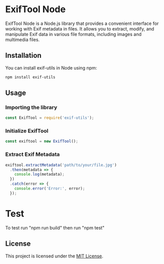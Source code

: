 
# ExifTool Node

ExifTool Node is a Node.js library that provides a convenient interface for working with Exif metadata in files. It allows you to extract, modify, and manipulate Exif data in various file formats, including images and multimedia files.

## Installation

You can install exif-utils in Node using npm:

```bash
npm install exif-utils
```

## Usage

### Importing the library

```javascript
const ExifTool = require('exif-utils');
```

### Initialize ExifTool

```javascript
const exiftool = new ExifTool();
```

### Extract Exif Metadata

```javascript
exiftool.extractMetadata('path/to/your/file.jpg')
  .then(metadata => {
    console.log(metadata);
  })
  .catch(error => {
    console.error('Error:', error);
  });
```

# Test

To test run "npm run build" then run "npm test"

## License

This project is licensed under the [MIT License](https://mit-license.org/).
```
